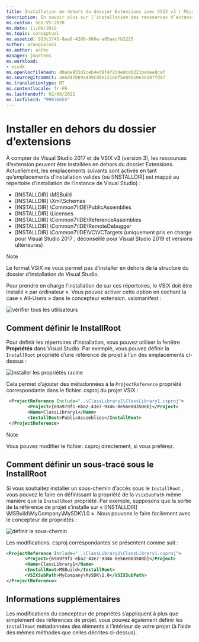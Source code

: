 ```yaml
---
title: Installation en dehors du dossier Extensions avec VSIX v3 | Microsoft Docs
description: En savoir plus sur l’installation des ressources d’extension du kit de développement logiciel Visual Studio en dehors du dossier Extensions et des emplacements valides.
ms.custom: SEO-VS-2020
ms.date: 11/09/2016
ms.topic: conceptual
ms.assetid: 913c3745-8aa9-4260-886e-a05aecfb2225
author: acangialosi
ms.author: anthc
manager: jmartens
ms.workload:
- vssdk
ms.openlocfilehash: d0a6e955d2ceb4ef8f4f2d4edcd8221badee8caf
ms.sourcegitcommit: ae6d47b09a439cd0e13180f5e89510e3e347fd47
ms.translationtype: MT
ms.contentlocale: fr-FR
ms.lasthandoff: 02/08/2021
ms.locfileid: "99836655"
---
```

# <a name="install-outside-the-extensions-folder"></a>Installer en dehors du dossier d’extensions

À compter de Visual Studio 2017 et de VSIX v3 (version 3), les ressources d’extension peuvent être installées en dehors du dossier Extensions. Actuellement, les emplacements suivants sont activés en tant qu’emplacements d’installation valides (où [INSTALLDIR] est mappé au répertoire d’installation de l’instance de Visual Studio) :

* [INSTALLDIR] \MSBuild
* [INSTALLDIR] \Xml\Schemas
* [INSTALLDIR] \Common7\IDE\PublicAssemblies
* [INSTALLDIR] \Licenses
* [INSTALLDIR] \Common7\IDE\ReferenceAssemblies
* [INSTALLDIR] \Common7\IDE\RemoteDebugger
* [INSTALLDIR] \Common7\IDE\VC\VCTargets (uniquement pris en charge pour Visual Studio 2017 ; déconseillé pour Visual Studio 2019 et versions ultérieures)

> [!NOTE]
> Le format VSIX ne vous permet pas d’installer en dehors de la structure du dossier d’installation de Visual Studio. 

Pour prendre en charge l’installation de sur ces répertoires, le VSIX doit être installé « par ordinateur ». Vous pouvez activer cette option en cochant la case « All-Users » dans le concepteur extension. vsixmanifest :

![vérifier tous les utilisateurs](media/check-all-users.png)

## <a name="how-to-set-the-installroot"></a>Comment définir le InstallRoot

Pour définir les répertoires d’installation, vous pouvez utiliser la fenêtre **Propriétés** dans Visual Studio. Par exemple, vous pouvez définir la `InstallRoot` propriété d’une référence de projet à l’un des emplacements ci-dessus :

![installer les propriétés racine](media/install-root-properties.png)

Cela permet d’ajouter des métadonnées à la `ProjectReference` propriété correspondante dans le fichier. csproj du projet VSIX :

```xml
 <ProjectReference Include="..\ClassLibrary1\ClassLibrary1.csproj">
        <Project>{69a979f1-eba2-43e7-9346-0e56e803508b}</Project>
        <Name>ClassLibrary1</Name>
        <InstallRoot>PublicAssemblies</InstallRoot>
 </ProjectReference>
```

> [!NOTE]
> Vous pouvez modifier le fichier. csproj directement, si vous préférez.

## <a name="how-to-set-a-subpath-under-the-installroot"></a>Comment définir un sous-tracé sous le InstallRoot

Si vous souhaitez installer un sous-chemin d’accès sous le `InstallRoot` , vous pouvez le faire en définissant la propriété de la `VsixSubPath` même manière que la `InstallRoot` propriété. Par exemple, supposons que la sortie de la référence de projet s’installe sur « [INSTALLDIR] \MSBuild\MyCompany\MySDK\1.0 ». Nous pouvons le faire facilement avec le concepteur de propriétés :

![définir le sous-chemin](media/set-subpath.png)

Les modifications. csproj correspondantes se présentent comme suit :

```xml
<ProjectReference Include="..\ClassLibrary1\ClassLibrary1.csproj">
       <Project>{69a979f1-eba2-43e7-9346-0e56e803508b}</Project>
       <Name>ClassLibrary1</Name>
       <InstallRoot>MSBuild</InstallRoot>
       <VSIXSubPath>MyCompany\MySDK\1.0</VSIXSubPath>
</ProjectReference>
```

## <a name="extra-information"></a>Informations supplémentaires

Les modifications du concepteur de propriétés s’appliquent à plus que simplement des références de projet. vous pouvez également définir les `InstallRoot` métadonnées des éléments à l’intérieur de votre projet (à l’aide des mêmes méthodes que celles décrites ci-dessus).
